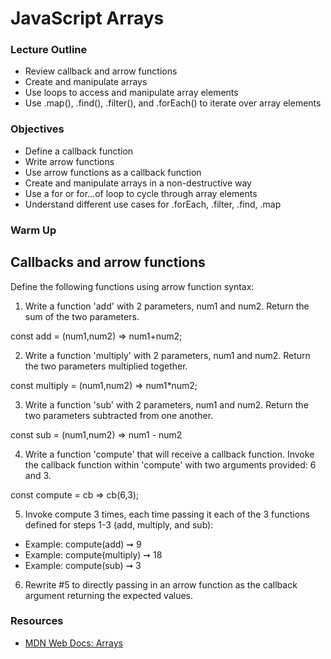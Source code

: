 # JavaScript Arrays

### Lecture Outline

- Review callback and arrow functions
- Create and manipulate arrays
- Use loops to access and manipulate array elements
- Use .map(), .find(), .filter(), and .forEach() to iterate over array elements

### Objectives

- Define a callback function
- Write arrow functions
- Use arrow functions as a callback function
- Create and manipulate arrays in a non-destructive way
- Use a for or for...of loop to cycle through array elements
- Understand different use cases for .forEach, .filter, .find, .map

### Warm Up

## Callbacks and arrow functions

Define the following functions using arrow function syntax:

1. Write a function 'add' with 2 parameters, num1 and num2. Return the sum of the two parameters. 

const add = (num1,num2) => num1+num2; 

2. Write a function 'multiply' with 2 parameters, num1 and num2. Return the two parameters multiplied together. 

const multiply = (num1,num2) => num1*num2; 

3. Write a function 'sub' with 2 parameters, num1 and num2. Return the two parameters subtracted from one another.

const sub = (num1,num2) => num1 - num2

4. Write a function 'compute' that will receive a callback function. Invoke the callback function within 'compute' with two arguments provided: 6 and 3.

const compute = cb => cb(6,3);

5. Invoke compute 3 times, each time passing it each of the 3 functions defined for steps 1-3 (add, multiply, and sub): 

  - Example: compute(add) ➞ 9 
  - Example: compute(multiply) ➞ 18
  - Example: compute(sub) ➞ 3

6. Rewrite #5 to directly passing in an arrow function as the callback argument returning the expected values.

### Resources

- [MDN Web Docs: Arrays](https://developer.mozilla.org/en-US/docs/Web/JavaScript/Reference/Global_Objects/Array)



